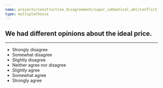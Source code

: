 ```yaml
---
name: projects/constructive_disagreement/super_sabbatical_wbl/conflict_1.md
type: multipleChoice
---
```


## We had different opinions about the ideal price.

---

- Strongly disagree
- Somewhat disagree
- Slightly disagree
- Neither agree nor disagree
- Slightly agree
- Somewhat agree
- Strongly agree
